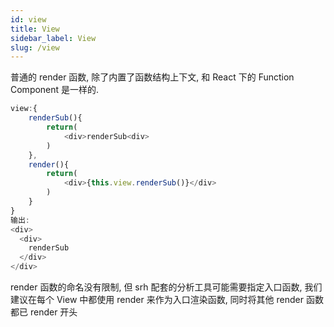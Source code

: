 ```yaml
---
id: view
title: View
sidebar_label: View
slug: /view
---
```


普通的 render 函数, 除了内置了函数结构上下文, 和 React 下的 Function Component 是一样的.
```js
view:{
    renderSub(){
        return(
            <div>renderSub<div>
        )
    },
    render(){
        return(
            <div>{this.view.renderSub()}</div>
        )
    }
}
输出:
<div>
  <div>
    renderSub
  </div>
</div>
```

render 函数的命名没有限制, 但 srh 配套的分析工具可能需要指定入口函数, 我们建议在每个 View 中都使用 render 来作为入口渲染函数, 同时将其他 render 函数都已 render 开头